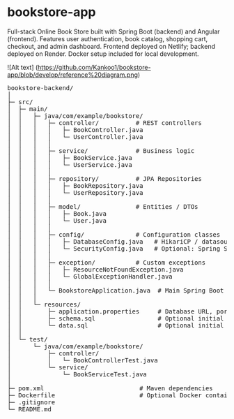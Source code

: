 # bookstore-app
Full-stack Online Book Store built with Spring Boot (backend) and Angular (frontend).  Features user authentication, book catalog, shopping cart, checkout, and admin dashboard.  Frontend deployed on Netlify; backend deployed on Render. Docker setup included for local development.


![Alt text] (https://github.com/Kankoo1/bookstore-app/blob/develop/reference%20diagram.png)

<pre>
bookstore-backend/
│
├─ src/
│  ├─ main/
│  │   ├─ java/com/example/bookstore/
│  │   │   ├─ controller/          # REST controllers
│  │   │   │   ├─ BookController.java
│  │   │   │   └─ UserController.java
│  │   │   │
│  │   │   ├─ service/             # Business logic
│  │   │   │   ├─ BookService.java
│  │   │   │   └─ UserService.java
│  │   │   │
│  │   │   ├─ repository/          # JPA Repositories
│  │   │   │   ├─ BookRepository.java
│  │   │   │   └─ UserRepository.java
│  │   │   │
│  │   │   ├─ model/               # Entities / DTOs
│  │   │   │   ├─ Book.java
│  │   │   │   └─ User.java
│  │   │   │
│  │   │   ├─ config/              # Configuration classes
│  │   │   │   ├─ DatabaseConfig.java   # HikariCP / datasource config
│  │   │   │   └─ SecurityConfig.java   # Optional: Spring Security
│  │   │   │
│  │   │   ├─ exception/           # Custom exceptions
│  │   │   │   ├─ ResourceNotFoundException.java
│  │   │   │   └─ GlobalExceptionHandler.java
│  │   │   │
│  │   │   └─ BookstoreApplication.java  # Main Spring Boot class
│  │   │
│  │   └─ resources/
│  │       ├─ application.properties     # Database URL, ports, etc.
│  │       ├─ schema.sql                 # Optional initial schema
│  │       └─ data.sql                   # Optional initial data
│  │
│  └─ test/
│      └─ java/com/example/bookstore/
│          ├─ controller/
│          │   └─ BookControllerTest.java
│          └─ service/
│              └─ BookServiceTest.java
│
├─ pom.xml                          # Maven dependencies
├─ Dockerfile                       # Optional Docker container
├─ .gitignore
└─ README.md
</pre>
